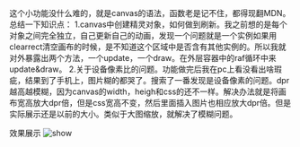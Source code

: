 这个小功能没什么难的，就是canvas的语法，函数老是记不住，都得现翻MDN。
总结一下知识点：
1.canvas中创建精灵对象，如何做到刷新。我之前想的是每个对象之间完全独立，自己更新自己的动画，发现一个问题就是一个实例如果用clearrect清空画布的时候，是不知道这个区域中是否含有其他实例的。所以我就对外暴露出两个方法，一个update，一个draw。在外层容器中的raf循环中来update&draw。
2.关于设备像素比的问题。功能做完后我在pc上看没看出啥瑕疵，结果到了手机上，图片糊的都哭了。搜索了一番发现是设备像素的问题。dpr越高越模糊，因为canvas的width，heigh和css的还不一样。解决办法就是将画布宽高放大dpr倍，但是css宽高不变，然后里面插入图片也相应放大dpr倍。但是实际展示还是以前的大小。类似于大图缩放，就解决了模糊问题。

效果展示
![show](http://b00.cdn.ipalfish.com/0/img/ab/0c/b46d4d85f792759014db334c571f)